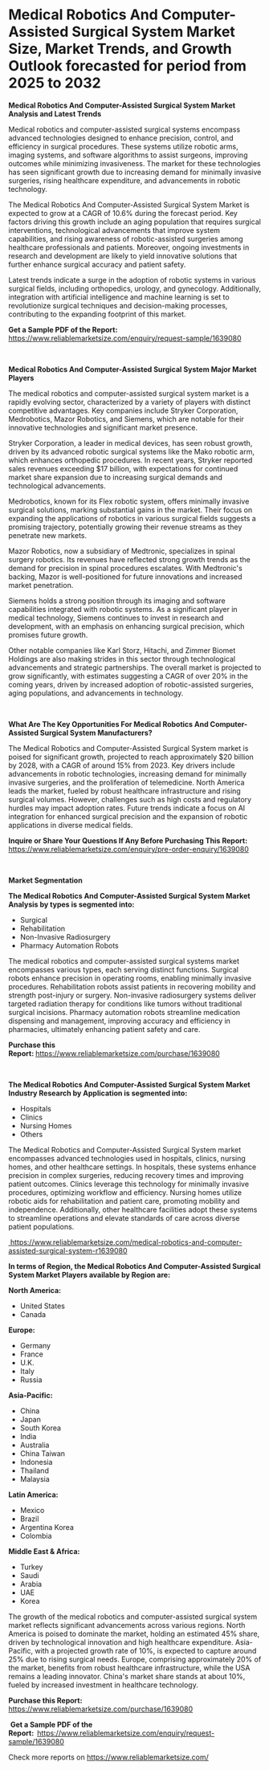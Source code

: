 <p><h1>Medical Robotics And Computer-Assisted Surgical System Market Size, Market Trends, and Growth Outlook forecasted for period from 2025 to 2032</h1></p><p><strong>Medical Robotics And Computer-Assisted Surgical System Market Analysis and Latest Trends</strong></p>
<p><p>Medical robotics and computer-assisted surgical systems encompass advanced technologies designed to enhance precision, control, and efficiency in surgical procedures. These systems utilize robotic arms, imaging systems, and software algorithms to assist surgeons, improving outcomes while minimizing invasiveness. The market for these technologies has seen significant growth due to increasing demand for minimally invasive surgeries, rising healthcare expenditure, and advancements in robotic technology.</p><p>The Medical Robotics And Computer-Assisted Surgical System Market is expected to grow at a CAGR of 10.6% during the forecast period. Key factors driving this growth include an aging population that requires surgical interventions, technological advancements that improve system capabilities, and rising awareness of robotic-assisted surgeries among healthcare professionals and patients. Moreover, ongoing investments in research and development are likely to yield innovative solutions that further enhance surgical accuracy and patient safety. </p><p>Latest trends indicate a surge in the adoption of robotic systems in various surgical fields, including orthopedics, urology, and gynecology. Additionally, integration with artificial intelligence and machine learning is set to revolutionize surgical techniques and decision-making processes, contributing to the expanding footprint of this market.</p></p>
<p><strong>Get a Sample PDF of the Report:&nbsp;</strong> <a href="https://www.reliablemarketsize.com/enquiry/request-sample/1639080?utm_campaign=3365&utm_medium=2&utm_source=Github&utm_content=ia&utm_term=23032025&utm_id=medical-robotics-and-computer-assisted-surgical-system">https://www.reliablemarketsize.com/enquiry/request-sample/1639080</a></p>
<p>&nbsp;</p>
<p><strong>Medical Robotics And Computer-Assisted Surgical System Major Market Players</strong></p>
<p><p>The medical robotics and computer-assisted surgical system market is a rapidly evolving sector, characterized by a variety of players with distinct competitive advantages. Key companies include Stryker Corporation, Medrobotics, Mazor Robotics, and Siemens, which are notable for their innovative technologies and significant market presence.</p><p>Stryker Corporation, a leader in medical devices, has seen robust growth, driven by its advanced robotic surgical systems like the Mako robotic arm, which enhances orthopedic procedures. In recent years, Stryker reported sales revenues exceeding $17 billion, with expectations for continued market share expansion due to increasing surgical demands and technological advancements.</p><p>Medrobotics, known for its Flex robotic system, offers minimally invasive surgical solutions, marking substantial gains in the market. Their focus on expanding the applications of robotics in various surgical fields suggests a promising trajectory, potentially growing their revenue streams as they penetrate new markets.</p><p>Mazor Robotics, now a subsidiary of Medtronic, specializes in spinal surgery robotics. Its revenues have reflected strong growth trends as the demand for precision in spinal procedures escalates. With Medtronic's backing, Mazor is well-positioned for future innovations and increased market penetration.</p><p>Siemens holds a strong position through its imaging and software capabilities integrated with robotic systems. As a significant player in medical technology, Siemens continues to invest in research and development, with an emphasis on enhancing surgical precision, which promises future growth.</p><p>Other notable companies like Karl Storz, Hitachi, and Zimmer Biomet Holdings are also making strides in this sector through technological advancements and strategic partnerships. The overall market is projected to grow significantly, with estimates suggesting a CAGR of over 20% in the coming years, driven by increased adoption of robotic-assisted surgeries, aging populations, and advancements in technology.</p></p>
<p>&nbsp;</p>
<p><strong>What Are The Key Opportunities For Medical Robotics And Computer-Assisted Surgical System Manufacturers?</strong></p>
<p><p>The Medical Robotics and Computer-Assisted Surgical System market is poised for significant growth, projected to reach approximately $20 billion by 2028, with a CAGR of around 15% from 2023. Key drivers include advancements in robotic technologies, increasing demand for minimally invasive surgeries, and the proliferation of telemedicine. North America leads the market, fueled by robust healthcare infrastructure and rising surgical volumes. However, challenges such as high costs and regulatory hurdles may impact adoption rates. Future trends indicate a focus on AI integration for enhanced surgical precision and the expansion of robotic applications in diverse medical fields.</p></p>
<p><strong>Inquire or Share Your Questions If Any Before Purchasing This Report:</strong> <a href="https://www.reliablemarketsize.com/enquiry/pre-order-enquiry/1639080?utm_campaign=3365&utm_medium=2&utm_source=Github&utm_content=ia&utm_term=23032025&utm_id=medical-robotics-and-computer-assisted-surgical-system">https://www.reliablemarketsize.com/enquiry/pre-order-enquiry/1639080</a></p>
<p>&nbsp;</p>
<p><strong>Market Segmentation</strong></p>
<p><strong>The Medical Robotics And Computer-Assisted Surgical System Market Analysis by types is segmented into:</strong></p>
<p><ul><li>Surgical</li><li>Rehabilitation</li><li>Non-Invasive Radiosurgery</li><li>Pharmacy Automation Robots</li></ul></p>
<p><p>The medical robotics and computer-assisted surgical systems market encompasses various types, each serving distinct functions. Surgical robots enhance precision in operating rooms, enabling minimally invasive procedures. Rehabilitation robots assist patients in recovering mobility and strength post-injury or surgery. Non-invasive radiosurgery systems deliver targeted radiation therapy for conditions like tumors without traditional surgical incisions. Pharmacy automation robots streamline medication dispensing and management, improving accuracy and efficiency in pharmacies, ultimately enhancing patient safety and care.</p></p>
<p><strong>Purchase this Report:&nbsp;</strong><a href="https://www.reliablemarketsize.com/purchase/1639080?utm_campaign=3365&utm_medium=2&utm_source=Github&utm_content=ia&utm_term=23032025&utm_id=medical-robotics-and-computer-assisted-surgical-system">https://www.reliablemarketsize.com/purchase/1639080</a></p>
<p>&nbsp;</p>
<p><strong>The Medical Robotics And Computer-Assisted Surgical System Market Industry Research by Application is segmented into:</strong></p>
<p><ul><li>Hospitals</li><li>Clinics</li><li>Nursing Homes</li><li>Others</li></ul></p>
<p><p>The Medical Robotics and Computer-Assisted Surgical System market encompasses advanced technologies used in hospitals, clinics, nursing homes, and other healthcare settings. In hospitals, these systems enhance precision in complex surgeries, reducing recovery times and improving patient outcomes. Clinics leverage this technology for minimally invasive procedures, optimizing workflow and efficiency. Nursing homes utilize robotic aids for rehabilitation and patient care, promoting mobility and independence. Additionally, other healthcare facilities adopt these systems to streamline operations and elevate standards of care across diverse patient populations.</p></p>
<p><a href="https://www.reliablemarketsize.com/medical-robotics-and-computer-assisted-surgical-system-r1639080?utm_campaign=3365&utm_medium=2&utm_source=Github&utm_content=ia&utm_term=23032025&utm_id=medical-robotics-and-computer-assisted-surgical-system">&nbsp;https://www.reliablemarketsize.com/medical-robotics-and-computer-assisted-surgical-system-r1639080</a></p>
<p><strong>In terms of Region, the Medical Robotics And Computer-Assisted Surgical System Market Players available by Region are:</strong></p>
<p>
    <p> <strong> North America: </strong>
        <ul>
            <li>United States</li>
            <li>Canada</li>
        </ul>
        </p> 
    <p> <strong> Europe: </strong>
        <ul>
            <li>Germany</li>
            <li>France</li>
            <li>U.K.</li>
            <li>Italy</li>
            <li>Russia</li>
        </ul>
        </p> 
    <p> <strong> Asia-Pacific: </strong>
        <ul>
            <li>China</li>
            <li>Japan</li>
            <li>South Korea</li>
            <li>India</li>
            <li>Australia</li>
            <li>China Taiwan</li>
            <li>Indonesia</li>
            <li>Thailand</li>
            <li>Malaysia</li>
        </ul>
        </p> 
    <p> <strong> Latin America: </strong>
        <ul>
            <li>Mexico</li>
            <li>Brazil</li>
            <li>Argentina Korea</li>
            <li>Colombia</li>
        </ul>
        </p> 
    <p> <strong> Middle East & Africa: </strong>
        <ul>
            <li>Turkey</li>
            <li>Saudi</li>
            <li>Arabia</li>
            <li>UAE</li>
            <li>Korea</li>
        </ul>
    </p>
    </p>
<p><p>The growth of the medical robotics and computer-assisted surgical system market reflects significant advancements across various regions. North America is poised to dominate the market, holding an estimated 45% share, driven by technological innovation and high healthcare expenditure. Asia-Pacific, with a projected growth rate of 10%, is expected to capture around 25% due to rising surgical needs. Europe, comprising approximately 20% of the market, benefits from robust healthcare infrastructure, while the USA remains a leading innovator. China's market share stands at about 10%, fueled by increased investment in healthcare technology.</p></p>
<p><strong>Purchase this Report: </strong><a href="https://www.reliablemarketsize.com/purchase/1639080?utm_campaign=3365&utm_medium=2&utm_source=Github&utm_content=ia&utm_term=23032025&utm_id=medical-robotics-and-computer-assisted-surgical-system">https://www.reliablemarketsize.com/purchase/1639080</a></p>
<p>&nbsp;<strong>Get a Sample PDF of the Report:&nbsp;&nbsp;</strong><a href="https://www.reliablemarketsize.com/enquiry/request-sample/1639080?utm_campaign=3365&utm_medium=2&utm_source=Github&utm_content=ia&utm_term=23032025&utm_id=medical-robotics-and-computer-assisted-surgical-system">https://www.reliablemarketsize.com/enquiry/request-sample/1639080</a></p>
<p><strong></strong></p>
<p>Check more reports on <a href="https://www.reliablemarketsize.com/?utm_campaign=3365&utm_medium=2&utm_source=Github&utm_content=ia&utm_term=23032025&utm_id=medical-robotics-and-computer-assisted-surgical-system">https://www.reliablemarketsize.com/</a></p>